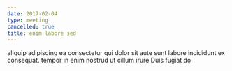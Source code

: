 ```yaml
---
date: 2017-02-04
type: meeting
cancelled: true
title: enim labore sed
---
```

aliquip adipiscing ea consectetur qui dolor sit aute sunt labore incididunt ex consequat. tempor in enim nostrud ut cillum irure Duis fugiat do